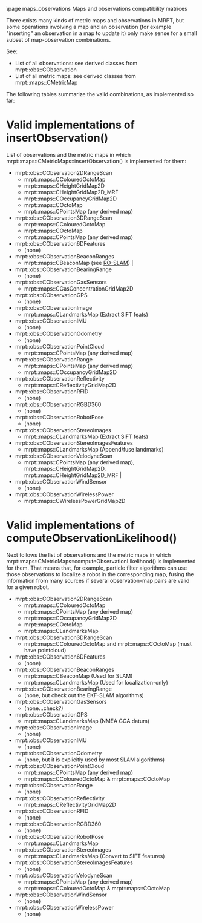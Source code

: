 \page maps_observations Maps and observations compatibility matrices

There exists many kinds of metric maps and observations in MRPT, but some operations
involving a map and an observation (for example "inserting" an observation in a map to update it)
only make sense for a small subset of map-observation combinations.

See:

- List of all observations: see derived classes from mrpt::obs::CObservation
- List of all metric maps: see derived classes from mrpt::maps::CMetricMap

The following tables summarize the valid combinations, as implemented so far:

# Valid implementations of insertObservation()

List of observations and the metric maps in which mrpt::maps::CMetricMaps::insertObservation() is 
implemented for them:

- mrpt::obs::CObservation2DRangeScan
  - mrpt::maps::CColouredOctoMap
  - mrpt::maps::CHeightGridMap2D
  - mrpt::maps::CHeightGridMap2D_MRF
  - mrpt::maps::COccupancyGridMap2D
  - mrpt::maps::COctoMap
  - mrpt::maps::CPointsMap (any derived map)
- mrpt::obs::CObservation3DRangeScan
  - mrpt::maps::CColouredOctoMap
  - mrpt::maps::COctoMap
  - mrpt::maps::CPointsMap (any derived map)
- mrpt::obs::CObservation6DFeatures
  - (none)
- mrpt::obs::CObservationBeaconRanges
  - mrpt::maps::CBeaconMap (see [RO-SLAM](http://www.mrpt.org/tutorials/slam-algorithms/rangeonly_slam/))                                                                                         |
- mrpt::obs::CObservationBearingRange
  - (none)
- mrpt::obs::CObservationGasSensors
  - mrpt::maps::CGasConcentrationGridMap2D
- mrpt::obs::CObservationGPS
  - (none)
- mrpt::obs::CObservationImage
  - mrpt::maps::CLandmarksMap (Extract SIFT feats)
- mrpt::obs::CObservationIMU
  - (none)
- mrpt::obs::CObservationOdometry
  - (none)
- mrpt::obs::CObservationPointCloud
  - mrpt::maps::CPointsMap (any derived map) 
- mrpt::obs::CObservationRange
  - mrpt::maps::CPointsMap (any derived map)
  - mrpt::maps::COccupancyGridMap2D 
- mrpt::obs::CObservationReflectivity
  - mrpt::maps::CReflectivityGridMap2D  
- mrpt::obs::CObservationRFID
  - (none)
- mrpt::obs::CObservationRGBD360
  - (none)
- mrpt::obs::CObservationRobotPose
  - (none)
- mrpt::obs::CObservationStereoImages
  - mrpt::maps::CLandmarksMap (Extract SIFT feats)  
- mrpt::obs::CObservationStereoImagesFeatures
  - mrpt::maps::CLandmarksMap (Append/fuse landmarks) 
- mrpt::obs::CObservationVelodyneScan
  - mrpt::maps::CPointsMap (any derived map), mrpt::maps::CHeightGridMap2D, mrpt::maps::CHeightGridMap2D_MRF                                                                                      |
- mrpt::obs::CObservationWindSensor
  - (none)
- mrpt::obs::CObservationWirelessPower
  - mrpt::maps::CWirelessPowerGridMap2D 

# Valid implementations of computeObservationLikelihood()

Next follows the list of observations and the metric maps in which mrpt::maps::CMetricMaps::computeObservationLikelihood() is 
implemented for them. That means that, for example, particle filter algorithms can use 
those observations to localize a robot in the corresponding map, fusing the information from many sources if several 
observation-map pairs are valid for a given robot.

- mrpt::obs::CObservation2DRangeScan
  - mrpt::maps::CColouredOctoMap
  - mrpt::maps::CPointsMap (any derived map)
  - mrpt::maps::COccupancyGridMap2D
  - mrpt::maps::COctoMap
  - mrpt::maps::CLandmarksMap
- mrpt::obs::CObservation3DRangeScan
  - mrpt::maps::CColouredOctoMap and mrpt::maps::COctoMap (must have pointcloud)
- mrpt::obs::CObservation6DFeatures
  - (none)
- mrpt::obs::CObservationBeaconRanges
  - mrpt::maps::CBeaconMap (Used for SLAM)
  - mrpt::maps::CLandmarksMap (Used for localization-only)
- mrpt::obs::CObservationBearingRange
  - (none, but check out the EKF-SLAM algorithms)
- mrpt::obs::CObservationGasSensors
  - (none...check?)
- mrpt::obs::CObservationGPS
  - mrpt::maps::CLandmarksMap (NMEA GGA datum)
- mrpt::obs::CObservationImage
  - (none)
- mrpt::obs::CObservationIMU
  - (none)
- mrpt::obs::CObservationOdometry
  - (none, but it is explicitly used by most SLAM algorithms)
- mrpt::obs::CObservationPointCloud
  - mrpt::maps::CPointsMap (any derived map)
  - mrpt::maps::CColouredOctoMap & mrpt::maps::COctoMap
- mrpt::obs::CObservationRange
  - (none)
- mrpt::obs::CObservationReflectivity
  - mrpt::maps::CReflectivityGridMap2D
- mrpt::obs::CObservationRFID
  - (none)
- mrpt::obs::CObservationRGBD360
  - (none)
- mrpt::obs::CObservationRobotPose
  - mrpt::maps::CLandmarksMap
- mrpt::obs::CObservationStereoImages
  - mrpt::maps::CLandmarksMap (Convert to SIFT features)
- mrpt::obs::CObservationStereoImagesFeatures
  - (none)
- mrpt::obs::CObservationVelodyneScan
  - mrpt::maps::CPointsMap (any derived map)
  - mrpt::maps::CColouredOctoMap & mrpt::maps::COctoMap
- mrpt::obs::CObservationWindSensor
  - (none)
- mrpt::obs::CObservationWirelessPower
  - (none)
